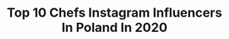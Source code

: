 ---
title: Top 10 Chefs Instagram Influencers In Poland In 2020
description: >-
  Find top chefs Instagram influencers in Poland in 2020. Most popular hashtags: #love #chef #dinner #sport.
platform: Instagram
profiles:
  - username: "ewawachowicz"
    fullname: >-
      Ewa Wachowicz
    location: "Poland"
    followers: 133599
    engagement: 197
    commentsToLikes: 0.021948
    id: ck5bzpwj1rmdi0i11399k12yr
    verified: false
    hashtags: "#polska, #lajf, #orkisz, #szparagi"
  - username: "wegannerdblog"
    fullname: >-
      🍇🍅 Alicja Rokicka 🍆🍉🐈
    location: "Poland"
    followers: 38354
    engagement: 353
    commentsToLikes: 0.027777
    id: ck5cbt8dkg49d0i113y40l6zt
    verified: false
    hashtags: "#dough, #italian, #nowaste, #ballamin"
  - username: "lukaszurbanskihair"
    fullname: >-
      Łukasz Urbański Poland
    location: "Poland"
    followers: 30026
    engagement: 133
    commentsToLikes: 0.028016
    id: ck5cesxvplnb60i110egwbfvm
    verified: false
    hashtags: "#kasiadziurska, #session, #woweffect, #longhair"
  - username: "michelmoran_official"
    fullname: >-
      Michel Moran
    location: "Poland"
    followers: 44698
    engagement: 428
    commentsToLikes: 0.015457
    id: ck0w3c0yysmzf0i19pngv2yi9
    verified: false
    hashtags: "#nowakaledonia, #pacificocean, #recepies, #sostamari"
  - username: "jonxpaul"
    fullname: >-
      Jon❌Paul
    location: "Poland"
    followers: 171708
    engagement: 57
    commentsToLikes: 0.034668
    id: ck8t0uvonteod0j78yp6ttg4e
    verified: false
    hashtags: "#physique, #germanshepard, #money, #millionaire"
  - username: "maciek.hotelparadise"
    fullname: >-
      Maciej Kindler (Kindrelka)
    location: "Poland"
    followers: 169075
    engagement: 971
    commentsToLikes: 0.004016
    id: ck9wgaa51sj1c0j787tf2x4xq
    verified: false
    hashtags: "#internet, #program, #siodemka, #monday"
  - username: "headcheff_artystasmaku"
    fullname: >-
      Arkadiusz Płoński
    location: "Poland"
    followers: 72158
    engagement: 100
    commentsToLikes: 0.084628
    id: ck6ues6ttss630j71o1vg34hg
    verified: false
    hashtags: "#love, #empty, #coronavid19, #elektrownia"
  - username: "beatasniechowska"
    fullname: >-
      Beata Śniechowska
    location: "Poland"
    followers: 23405
    engagement: 256
    commentsToLikes: 0.052690
    id: ck5hseffbwgjn0i112ve1d406
    verified: false
    hashtags: "#sernikobrownie, #teatime, #breakfast, #gastro"
  - username: "lorek.zediu"
    fullname: >-
      Chef Lorek
    location: "Poland"
    followers: 18673
    engagement: 219
    commentsToLikes: 0.052991
    id: ck5cet3g7lnl00i11cahtq109
    verified: false
    hashtags: "#przepisylorka, #pacpac, #wtorek, #quarantinekitchen"
  - username: "aleksandra_agk"
    fullname: >-
      AGK Meme Queen
    location: "Poland"
    followers: 19798
    engagement: 1890
    commentsToLikes: 0.027505
    id: ck8tdi3vv3eef0j7821fco1i1
    verified: false
    hashtags: "#10000, #thankyou, #jedzonko, #dres"
---